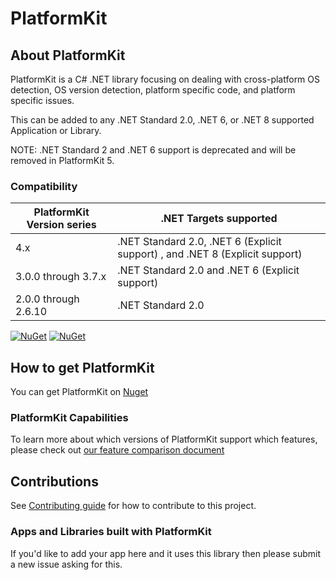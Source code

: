 # PlatformKit

## About PlatformKit

PlatformKit is a C# .NET library focusing on dealing with cross-platform OS detection, OS version detection, platform specific code, and platform specific issues.

This can be added to any .NET Standard 2.0, .NET 6, or .NET 8 supported Application or Library.

NOTE: .NET Standard 2 and .NET 6 support is deprecated and will be removed in PlatformKit 5.

### Compatibility 

| PlatformKit Version series | .NET Targets supported | 
|-|-|
| 4.x | .NET Standard 2.0, .NET 6 (Explicit support) , and .NET 8 (Explicit support) |
| 3.0.0 through 3.7.x | .NET Standard 2.0 and .NET 6 (Explicit support) |
| 2.0.0 through 2.6.10 | .NET Standard 2.0|

[![NuGet](https://img.shields.io/nuget/v/PlatformKit.svg)](https://www.nuget.org/packages/PlatformKit/) 
[![NuGet](https://img.shields.io/nuget/dt/PlatformKit.svg)](https://www.nuget.org/packages/PlatformKit/)

## How to get PlatformKit

You can get PlatformKit on [Nuget](https://www.nuget.org/packages/PlatformKit/)

### PlatformKit Capabilities
To learn more about which versions of PlatformKit support which features, please check out [our feature comparison document](docs/FeatureComparisonByPlatform.md)

## Contributions
See [Contributing guide](/CONTRIBUTING.md) for how to contribute to this project.

### Apps and Libraries built with PlatformKit
If you'd like to add your app here and it uses this library then please submit a new issue asking for this.
